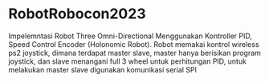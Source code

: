 # RobotRobocon2023
Impelemntasi Robot Three Omni-Directional Menggunakan Kontroller PID, Speed Control Encoder  (Holonomic Robot).
Robot memakai kontrol wireless ps2 joystick, dimana terdapat master slave, master hanya berisikan program joystick, dan slave menangani full 3 wheel untuk perhitungan PID, untuk melakukan master slave digunakan komunikasi serial SPI
